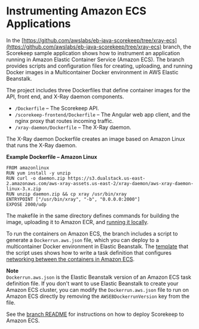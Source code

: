 # Instrumenting Amazon ECS Applications<a name="scorekeep-ecs"></a>

In the [https://github.com/awslabs/eb-java-scorekeep/tree/xray-ecs](https://github.com/awslabs/eb-java-scorekeep/tree/xray-ecs) branch, the Scorekeep sample application shows how to instrument an application running in Amazon Elastic Container Service \(Amazon ECS\)\. The branch provides scripts and configuration files for creating, uploading, and running Docker images in a Multicontainer Docker environment in AWS Elastic Beanstalk\.

The project includes three Dockerfiles that define container images for the API, front end, and X\-Ray daemon components\.
+ `/Dockerfile` – The Scorekeep API\.
+ `/scorekeep-frontend/Dockerfile` – The Angular web app client, and the nginx proxy that routes incoming traffic\.
+ `/xray-daemon/Dockerfile` – The X\-Ray daemon\.

The X\-Ray daemon Dockerfile creates an image based on Amazon Linux that runs the X\-Ray daemon\.

**Example Dockerfile – Amazon Linux**  

```
FROM amazonlinux
RUN yum install -y unzip
RUN curl -o daemon.zip https://s3.dualstack.us-east-2.amazonaws.com/aws-xray-assets.us-east-2/xray-daemon/aws-xray-daemon-linux-3.x.zip
RUN unzip daemon.zip && cp xray /usr/bin/xray
ENTRYPOINT ["/usr/bin/xray", "-b", "0.0.0.0:2000"]
EXPOSE 2000/udp
```

The makefile in the same directory defines commands for building the image, uploading it to Amazon ECR, and [running it locally](xray-daemon-local.md#xray-daemon-local-docker)\.

To run the containers on Amazon ECS, the branch includes a script to generate a `Dockerrun.aws.json` file, which you can deploy to a multicontainer Docker environment in Elastic Beanstalk\. The [template](https://github.com/awslabs/eb-java-scorekeep/tree/xray-ecs/task-definition/template/scorekeep-dockerrun.template) that the script uses shows how to write a task definition that configures [networking between the containers in Amazon ECS](xray-daemon-ecs.md)\. 

**Note**  
`Dockerrun.aws.json` is the Elastic Beanstalk version of an Amazon ECS task definition file\. If you don't want to use Elastic Beanstalk to create your Amazon ECS cluster, you can modify the `Dockerrun.aws.json` file to run on Amazon ECS directly by removing the `AWSEBDockerrunVersion` key from the file\.

See the [branch README](https://github.com/awslabs/eb-java-scorekeep/tree/xray-ecs) for instructions on how to deploy Scorekeep to Amazon ECS\.